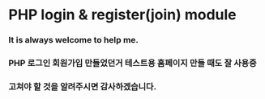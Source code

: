 # PHP login & register(join) module
### It is always welcome to help me.
### PHP 로그인 회원가입 만들었던거 테스트용 홈페이지 만들 때도 잘 사용중
### 고쳐야 할 것을 알려주시면 감사하겠습니다.
